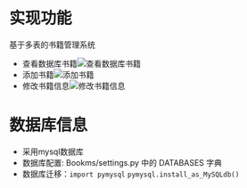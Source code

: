 # 实现功能

基于多表的书籍管理系统

- 查看数据库书籍![查看数据库书籍](https://user-images.githubusercontent.com/45928505/137116854-c3b6b7e9-ea6b-44c8-8d90-1448a9a6c35d.png)
- 添加书籍![添加书籍](https://user-images.githubusercontent.com/45928505/137116791-394e3ab0-cefc-40c9-921e-e2d729b16095.png)
- 修改书籍信息![修改书籍信息](https://user-images.githubusercontent.com/45928505/137116920-8eabc048-b41b-4d92-bacc-9a3d81ca3a64.png)

# 数据库信息
- 采用mysql数据库
- 数据库配置: Bookms/settings.py 中的 DATABASES 字典
- 数据库迁移：```import pymysql```
```pymysql.install_as_MySQLdb()```
